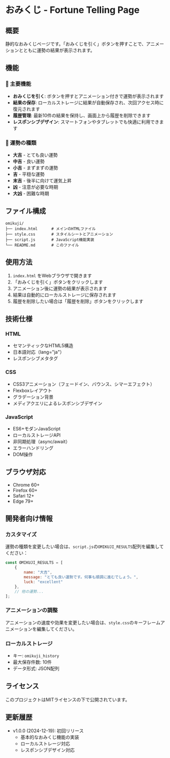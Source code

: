 # おみくじ - Fortune Telling Page

## 概要

静的なおみくじページです。「おみくじを引く」ボタンを押すことで、アニメーションとともに運勢の結果が表示されます。

## 機能

### 🎯 主要機能
- **おみくじを引く**: ボタンを押すとアニメーション付きで運勢が表示されます
- **結果の保存**: ローカルストレージに結果が自動保存され、次回アクセス時に復元されます
- **履歴管理**: 最新10件の結果を保持し、画面上から履歴を削除できます
- **レスポンシブデザイン**: スマートフォンやタブレットでも快適に利用できます

### 🎨 運勢の種類
- **大吉** - とても良い運勢
- **中吉** - 良い運勢  
- **小吉** - まずまずの運勢
- **吉** - 平穏な運勢
- **末吉** - 後半に向けて運気上昇
- **凶** - 注意が必要な時期
- **大凶** - 困難な時期

## ファイル構成

```
omikuji/
├── index.html      # メインのHTMLファイル
├── style.css       # スタイルシートとアニメーション
├── script.js       # JavaScript機能実装
└── README.md       # このファイル
```

## 使用方法

1. `index.html` をWebブラウザで開きます
2. 「おみくじを引く」ボタンをクリックします
3. アニメーション後に運勢の結果が表示されます
4. 結果は自動的にローカルストレージに保存されます
5. 履歴を削除したい場合は「履歴を削除」ボタンをクリックします

## 技術仕様

### HTML
- セマンティックなHTML5構造
- 日本語対応（lang="ja"）
- レスポンシブメタタグ

### CSS
- CSS3アニメーション（フェードイン、バウンス、シマーエフェクト）
- Flexboxレイアウト
- グラデーション背景
- メディアクエリによるレスポンシブデザイン

### JavaScript
- ES6+モダンJavaScript
- ローカルストレージAPI
- 非同期処理（async/await）
- エラーハンドリング
- DOM操作

## ブラウザ対応

- Chrome 60+
- Firefox 60+
- Safari 12+
- Edge 79+

## 開発者向け情報

### カスタマイズ

運勢の種類を変更したい場合は、`script.js`の`OMIKUJI_RESULTS`配列を編集してください：

```javascript
const OMIKUJI_RESULTS = [
    {
        name: "大吉",
        message: "とても良い運勢です。何事も順調に進むでしょう。",
        luck: "excellent"
    },
    // 他の運勢...
];
```

### アニメーションの調整

アニメーションの速度や効果を変更したい場合は、`style.css`のキーフレームアニメーションを編集してください。

### ローカルストレージ

- キー: `omikuji_history`
- 最大保存件数: 10件
- データ形式: JSON配列

## ライセンス

このプロジェクトはMITライセンスの下で公開されています。

## 更新履歴

- v1.0.0 (2024-12-19): 初回リリース
  - 基本的なおみくじ機能の実装
  - ローカルストレージ対応
  - レスポンシブデザイン対応